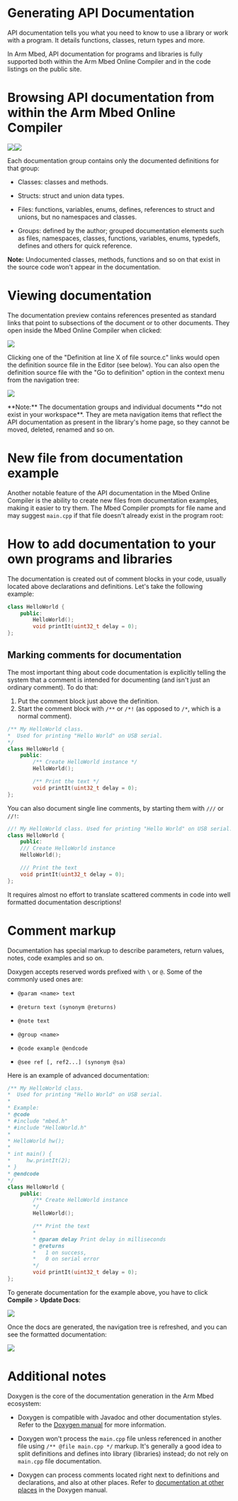 # Generating API Documentation

API documentation tells you what you need to know to use a library or work with a program. It details functions, classes, return types and more.

In Arm Mbed, API documentation for programs and libraries is fully supported both within the Arm Mbed Online Compiler and in the code listings on the public site.

# Browsing API documentation from within the Arm Mbed Online Compiler

<span class="images">![](../../images/docs_in_library_1.png)![](../../images/docs_in_library_2.png)</span>

Each documentation group contains only the documented definitions for that group:

- Classes: classes and methods.

- Structs: struct and union data types.

- Files: functions, variables, enums, defines, references to struct and unions, but no namespaces and classes.

- Groups: defined by the author; grouped documentation elements such as files, namespaces, classes, functions, variables, enums, typedefs, defines and others for quick reference.

<span class="notes">**Note:** Undocumented classes, methods, functions and so on that exist in the source code won't appear in the documentation.</span>

# Viewing documentation

The documentation preview contains references presented as standard links that point to subsections of the document or to other documents. They open inside the Mbed Online Compiler when clicked:

<span class="images">![](../../images/docs_preview1.png)</span>

Clicking one of the "Definition at line X of file source.c" links would open the definition source file in the Editor (see below). You can also open the definition source file with the "Go to definition" option in the context menu from the navigation tree:

<span class="images">![](../../images/docs_preview2.png)</span>

<span class="notes">
**Note:** The documentation groups and individual documents **do not exist in your workspace**. They are meta navigation items that reflect the API documentation as present in the library's home page, so they cannot be moved, deleted, renamed and so on.
</span>

# New file from documentation example

Another notable feature of the API documentation in the Mbed Online Compiler is the ability to create new files from documentation examples, making it easier to try them. The Mbed Compiler prompts for file name and may suggest `main.cpp` if that file doesn't already exist in the program root:

# How to add documentation to your own programs and libraries

The documentation is created out of comment blocks in your code, usually located above declarations and definitions. Let's take the following example:

```c++
class HelloWorld {
	public:
		HelloWorld();
		void printIt(uint32_t delay = 0);
};
```

## Marking comments for documentation

The most important thing about code documentation is explicitly telling the system that a comment is intended for documenting (and isn't just an ordinary comment). To do that:

1. Put the comment block just above the definition.
1. Start the comment block with `/**` or `/*!` (as opposed to `/*`, which is a normal comment).


```c++
/** My HelloWorld class.
*  Used for printing "Hello World" on USB serial.
*/
class HelloWorld {
	public:
		/** Create HelloWorld instance */
		HelloWorld();

		/** Print the text */
		void printIt(uint32_t delay = 0);
};
```

You can also document single line comments, by starting them with `///` or `//!`:

```c++
//! My HelloWorld class. Used for printing "Hello World" on USB serial.
class HelloWorld {
	public:
	/// Create HelloWorld instance
	HelloWorld();

	/// Print the text
	void printIt(uint32_t delay = 0);
};
```

It requires almost no effort to translate scattered comments in code into well formatted documentation descriptions!

# Comment markup

Documentation has special markup to describe parameters, return values, notes, code examples and so on.

Doxygen accepts reserved words prefixed with `\` or `@`. Some of the commonly used ones are:

* `@param <name> text`

* `@return text (synonym @returns)`

* `@note text`

* `@group <name>`

* `@code example @endcode`

* `@see ref [, ref2...] (synonym @sa)`

Here is an example of advanced documentation:

```c++
/** My HelloWorld class.
*  Used for printing "Hello World" on USB serial.
*
* Example:
* @code
* #include "mbed.h"
* #include "HelloWorld.h"
*
* HelloWorld hw();
*
* int main() {
*     hw.printIt(2);
* }
* @endcode
*/
class HelloWorld {
	public:
		/** Create HelloWorld instance
		*/
		HelloWorld();

		/** Print the text
		*
		* @param delay Print delay in milliseconds
		* @returns
		*   1 on success,
		*   0 on serial error
		*/
		void printIt(uint32_t delay = 0);
};
```

To generate documentation for the example above, you have to click **Compile** > **Update Docs**:

<span class="images">![](../../images/docs_update.png)</span>

Once the docs are generated, the navigation tree is refreshed, and you can see the formatted documentation:

<span class="images">![](images/docs_example.png)</span>

# Additional notes

Doxygen is the core of the documentation generation in the Arm Mbed ecosystem:

- Doxygen is compatible with Javadoc and other documentation styles. Refer to the [Doxygen manual](http://www.stack.nl/~dimitri/doxygen/manual.html) for more information.

- Doxygen won't process the `main.cpp` file unless referenced in another file using `/** @file main.cpp */` markup. It's generally a good idea to split definitions and defines into library (libraries) instead; do not rely on ``main.cpp`` file documentation.

- Doxygen can process comments located right next to definitions and declarations, and also at other places. Refer to [documentation at other places](http://www.stack.nl/~dimitri/doxygen/docblocks.html#structuralcommands) in the Doxygen manual.
